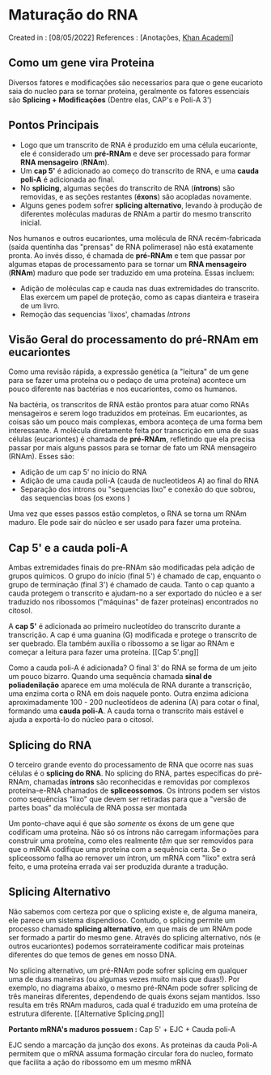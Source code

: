 # Maturação do RNA
Created in : [08/05/2022]
References : [Anotações, [Khan Academi](https://pt.khanacademy.org/science/ap-biology/gene-expression-and-regulation/transcription-and-rna-processing/a/eukaryotic-pre-mrna-processing)]

## Como um gene vira Proteina 
Diversos fatores e modificações são necessarios para que o gene eucarioto saia do nucleo para se tornar proteina, geralmente os fatores essenciais são **Splicing + Modificações** (Dentre elas, CAP's e Poli-A 3')

## Pontos Principais
-   Logo que um transcrito de RNA é produzido em uma célula eucarionte, ele é considerado um **pré-RNAm** e deve ser processado para formar **RNA mensageiro** (**RNAm**).
-   Um **cap 5'** é adicionado ao começo do transcrito de RNA, e uma **cauda poli-A** é adicionada ao final.
-   No **splicing**, algumas seções do transcrito de RNA (**íntrons**) são removidas, e as seções restantes (**éxons**) são acopladas novamente.
-   Alguns genes podem sofrer **splicing alternativo**, levando à produção de diferentes moléculas maduras de RNAm a partir do mesmo transcrito inicial.

Nos humanos e outros eucariontes, uma molécula de RNA recém-fabricada (saída quentinha das "prensas" de RNA polimerase) não está exatamente pronta. Ao invés disso, é chamada de **pré-RNAm** e tem que passar por algumas etapas de processamento para se tornar um **RNA mensageiro** (**RNAm**) maduro que pode ser traduzido em uma proteína. Essas incluem:

- Adição de moléculas cap e cauda nas duas extremidades do transcrito. Elas exercem um papel de proteção, como as capas dianteira e traseira de um livro.
- Remoção das sequencias 'lixos', chamadas *Introns* 

## Visão Geral do processamento do pré-RNAm em eucariontes
Como uma revisão rápida, a expressão genética (a "leitura" de um gene para se fazer uma proteína ou o pedaço de uma proteína) acontece um pouco diferente nas bactérias e nos eucariontes, como os humanos.

Na bactéria, os transcritos de RNA estão prontos para atuar como RNAs mensageiros e serem logo traduzidos em proteínas. Em eucariontes, as coisas são um pouco mais complexas, embora aconteça de uma forma bem interessante. A molécula diretamente feita por transcrição em uma de suas células (eucariontes) é chamada de **pré-RNAm**, refletindo que ela precisa passar por mais alguns passos para se tornar de fato um RNA mensageiro (RNAm). Esses são:
- Adição de um cap 5' no inicio do RNA
- Adição de uma cauda poli-A (cauda de nucleotideos A) ao final do RNA 
- Separação dos introns ou "sequencias lixo" e conexão do que sobrou, das sequencias boas (os exons )

Uma vez que esses passos estão completos, o RNA se torna um RNAm maduro. Ele pode sair do núcleo e ser usado para fazer uma proteína.

## Cap 5' e a cauda poli-A
Ambas extremidades finais do pre-RNAm são modificadas pela adição de grupos químicos. O grupo do início (final 5') é chamado de cap, enquanto o grupo de terminação (final 3') é chamado de cauda. Tanto o cap quanto a cauda protegem o transcrito e ajudam-no a ser exportado do núcleo e a ser traduzido nos ribossomos ("máquinas" de fazer proteínas) encontrados no citosol.

A **cap 5'** é adicionada ao primeiro nucleotídeo do transcrito durante a transcrição. A cap é uma guanina (G) modificada e protege o transcrito de ser quebrado. Ela também auxilia o ribossomo a se ligar ao RNAm e começar a leitura para fazer uma proteína. [[Cap 5'.png]]

Como a cauda poli-A é adicionada? O final 3' do RNA se forma de um jeito um pouco bizarro. Quando uma sequência chamada **sinal de poliadenilação** aparece em uma molécula de RNA durante a transcrição, uma enzima corta o RNA em dois naquele ponto. Outra enzima adiciona aproximadamente 100 - 200 nucleotídeos de adenina (A) para cotar o final, formando uma **cauda poli-A**. A cauda torna o transcrito mais estável e ajuda a exportá-lo do núcleo para o citosol.

## Splicing do RNA 
O terceiro grande evento do processamento de RNA que ocorre nas suas células é o **splicing do RNA**. No splicing do RNA, partes específicas do pré-RNAm, chamadas **íntrons** são reconhecidas e removidas por complexos proteína-e-RNA chamados de **spliceossomos**. Os íntrons podem ser vistos como sequências "lixo" que devem ser retiradas para que a "versão de partes boas" da molécula de RNA possa ser montada

Um ponto-chave aqui é que são _somente_ os éxons de um gene que codificam uma proteína. Não só os íntrons não carregam informações para construir uma proteína, como eles realmente _têm_ que ser removidos para que o mRNA codifique uma proteína com a sequência certa. Se o spliceossomo falha ao remover um íntron, um mRNA com "lixo" extra será feito, e uma proteína errada vai ser produzida durante a tradução.


## Splicing Alternativo 
Não sabemos com certeza por que o splicing existe e, de alguma maneira, ele parece um sistema dispendioso. Contudo, o splicing permite um processo chamado **splicing alternativo**, em que mais de um RNAm pode ser formado a partir do mesmo gene. Através do splicing alternativo, nós (e outros eucariontes) podemos sorrateiramente codificar mais proteínas diferentes do que temos de genes em nosso DNA.

No splicing alternativo, um pré-RNAm pode sofrer splicing em qualquer uma de duas maneiras (ou algumas vezes muito mais que duas!). Por exemplo, no diagrama abaixo, o mesmo pré-RNAm pode sofrer splicing de três maneiras diferentes, dependendo de quais éxons sejam mantidos. Isso resulta em três RNAm maduros, cada qual é traduzido em uma proteína de estrutura diferente. [[Alternative Splicing.png]]

**Portanto mRNA's maduros possuem :**
		Cap 5' + EJC +  Cauda poli-A

EJC sendo a marcação da junção dos exons. As proteinas da cauda Poli-A permitem que o mRNA assuma formação circular fora do nucleo, formato  que facilita a ação do ribossomo em um mesmo mRNA 
